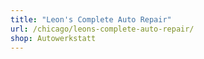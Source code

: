 ```yaml
---
title: "Leon's Complete Auto Repair"
url: /chicago/leons-complete-auto-repair/
shop: Autowerkstatt
---
```

